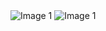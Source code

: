 <img src='/images/Screenshot (12).png.png' alt="Image 1" />
<img src='/images/Screenshot (27).png.png' alt="Image 1" />
